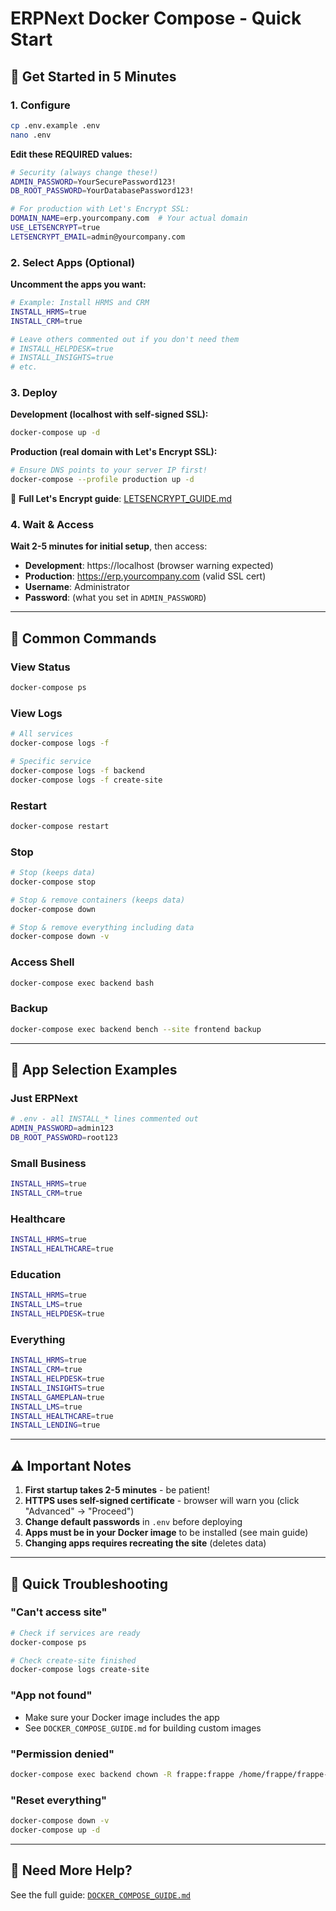 # ERPNext Docker Compose - Quick Start

## 🚀 Get Started in 5 Minutes

### 1. Configure

```bash
cp .env.example .env
nano .env
```

**Edit these REQUIRED values:**
```bash
# Security (always change these!)
ADMIN_PASSWORD=YourSecurePassword123!
DB_ROOT_PASSWORD=YourDatabasePassword123!

# For production with Let's Encrypt SSL:
DOMAIN_NAME=erp.yourcompany.com  # Your actual domain
USE_LETSENCRYPT=true
LETSENCRYPT_EMAIL=admin@yourcompany.com
```

### 2. Select Apps (Optional)

**Uncomment the apps you want:**
```bash
# Example: Install HRMS and CRM
INSTALL_HRMS=true
INSTALL_CRM=true

# Leave others commented out if you don't need them
# INSTALL_HELPDESK=true
# INSTALL_INSIGHTS=true
# etc.
```

### 3. Deploy

**Development (localhost with self-signed SSL):**
```bash
docker-compose up -d
```

**Production (real domain with Let's Encrypt SSL):**
```bash
# Ensure DNS points to your server IP first!
docker-compose --profile production up -d
```

📖 **Full Let's Encrypt guide**: [LETSENCRYPT_GUIDE.md](LETSENCRYPT_GUIDE.md)

### 4. Wait & Access

**Wait 2-5 minutes for initial setup**, then access:
- **Development**: https://localhost (browser warning expected)
- **Production**: https://erp.yourcompany.com (valid SSL cert)
- **Username**: Administrator
- **Password**: (what you set in `ADMIN_PASSWORD`)

---

## 📝 Common Commands

### View Status
```bash
docker-compose ps
```

### View Logs
```bash
# All services
docker-compose logs -f

# Specific service
docker-compose logs -f backend
docker-compose logs -f create-site
```

### Restart
```bash
docker-compose restart
```

### Stop
```bash
# Stop (keeps data)
docker-compose stop

# Stop & remove containers (keeps data)
docker-compose down

# Stop & remove everything including data
docker-compose down -v
```

### Access Shell
```bash
docker-compose exec backend bash
```

### Backup
```bash
docker-compose exec backend bench --site frontend backup
```

---

## 🎯 App Selection Examples

### Just ERPNext
```bash
# .env - all INSTALL_* lines commented out
ADMIN_PASSWORD=admin123
DB_ROOT_PASSWORD=root123
```

### Small Business
```bash
INSTALL_HRMS=true
INSTALL_CRM=true
```

### Healthcare
```bash
INSTALL_HRMS=true
INSTALL_HEALTHCARE=true
```

### Education
```bash
INSTALL_HRMS=true
INSTALL_LMS=true
INSTALL_HELPDESK=true
```

### Everything
```bash
INSTALL_HRMS=true
INSTALL_CRM=true
INSTALL_HELPDESK=true
INSTALL_INSIGHTS=true
INSTALL_GAMEPLAN=true
INSTALL_LMS=true
INSTALL_HEALTHCARE=true
INSTALL_LENDING=true
```

---

## ⚠️ Important Notes

1. **First startup takes 2-5 minutes** - be patient!
2. **HTTPS uses self-signed certificate** - browser will warn you (click "Advanced" → "Proceed")
3. **Change default passwords** in `.env` before deploying
4. **Apps must be in your Docker image** to be installed (see main guide)
5. **Changing apps requires recreating the site** (deletes data)

---

## 🐛 Quick Troubleshooting

### "Can't access site"
```bash
# Check if services are ready
docker-compose ps

# Check create-site finished
docker-compose logs create-site
```

### "App not found"
- Make sure your Docker image includes the app
- See `DOCKER_COMPOSE_GUIDE.md` for building custom images

### "Permission denied"
```bash
docker-compose exec backend chown -R frappe:frappe /home/frappe/frappe-bench/sites
```

### "Reset everything"
```bash
docker-compose down -v
docker-compose up -d
```

---

## 📖 Need More Help?

See the full guide: [`DOCKER_COMPOSE_GUIDE.md`](DOCKER_COMPOSE_GUIDE.md)